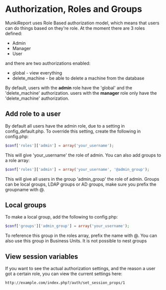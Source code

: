 # Authorization, Roles and Groups

MunkiReport uses Role Based authorization model, which means that users can do things based on they're role.
At the moment there are 3 roles defined:

* Admin 
* Manager
* User

and there are two authorizations enabled:

* global - view everything
* delete_machine - be able to delete a machine from the database

By default, users with the **admin** role have the 'global' and the 'delete_machine' authorization. users with the **manager** role only have the 'delete_machine' authorization.

## Add role to a user

By default all users have the admin role, due to a setting in config_default.php. To override this setting, create the following in config.php:

```php
$conf['roles']['admin'] = array('your_username');
```

This will give 'your_username' the role of admin.
You can also add groups to a role array:

```php
$conf['roles']['admin'] = array('your_username', '@admin_group');
```

This will give all users in the group 'admin_group' the role of admin. Groups can be local groups, LDAP groups or AD groups, make sure you prefix the groupname with @.

## Local groups

To make a local group, add the following to config.php:

```php
$conf['groups']['admin_group'] = array('your_username');
```

To reference this group in the roles array, prefix the name with @. You can also use this group in Business Units. It is not possible to nest groups

## View session variables

If you want to see the actual authorization settings, and the reason a user got a certain role, you can view the current settings here:

```
http://example.com/index.php?/auth/set_session_props/1
```
